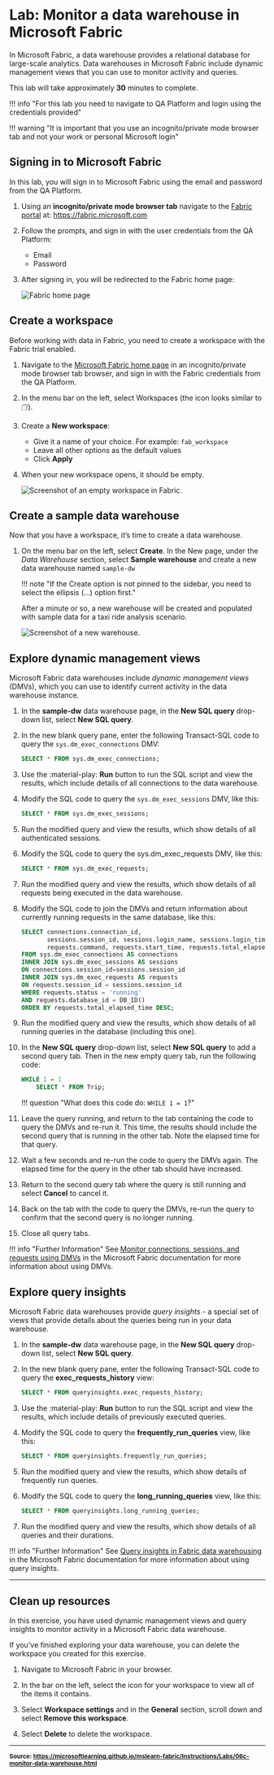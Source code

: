 # Lab: Monitor a data warehouse in Microsoft Fabric

In Microsoft Fabric, a data warehouse provides a relational database for large-scale analytics. Data warehouses in Microsoft Fabric include dynamic management views that you can use to monitor activity and queries.

This lab will take approximately **30** minutes to complete.

!!! info "For this lab you need to navigate to QA Platform and login using the credentials provided"

!!! warning "It is important that you use an incognito/private mode browser tab and not your work or personal Microsoft login"

## Signing in to Microsoft Fabric

In this lab, you will sign in to Microsoft Fabric using the email and password from the QA Platform.

1. Using an **incognito/private mode browser tab** navigate to the [Fabric portal](https://app.fabric.microsoft.com/) at: https://fabric.microsoft.com

2. Follow the prompts, and sign in with the user credentials from the QA Platform:
    - Email
    - Password

3. After signing in, you will be redirected to the Fabric home page:

    ![Fabric home page](../img/qa-fabric-home.png)

## Create a workspace

Before working with data in Fabric, you need to create a workspace with the Fabric trial enabled.

1. Navigate to the [Microsoft Fabric home page](https://app.fabric.microsoft.com/home?experience=fabric) in an incognito/private mode browser tab browser, and sign in with the Fabric credentials from the QA Platform.

2. In the menu bar on the left, select Workspaces (the icon looks similar to 🗇).

3. Create a **New workspace**:

    - Give it a name of your choice. For example: `fab_workspace`
    - Leave all other options as the default values
    - Click **Apply**

4. When your new workspace opens, it should be empty.

    ![Screenshot of an empty workspace in Fabric.](../img/new-workspace.png)

## Create a sample data warehouse

Now that you have a workspace, it’s time to create a data warehouse.

1. On the menu bar on the left, select **Create**. In the New page, under the *Data Warehouse* section, select **Sample warehouse** and create a new data warehouse named `sample-dw`

    !!! note "If the Create option is not pinned to the sidebar, you need to select the ellipsis (…) option first."

    After a minute or so, a new warehouse will be created and populated with sample data for a taxi ride analysis scenario.

    ![Screenshot of a new warehouse.](../img/sample-data-warehouse.png)

## Explore dynamic management views

Microsoft Fabric data warehouses include *dynamic management views* (DMVs), which you can use to identify current activity in the data warehouse instance.

1. In the **sample-dw** data warehouse page, in the **New SQL query** drop-down list, select **New SQL query**.

2. In the new blank query pane, enter the following Transact-SQL code to query the `sys.dm_exec_connections` DMV:

    ```sql
    SELECT * FROM sys.dm_exec_connections;
    ```

3. Use the :material-play: **Run** button to run the SQL script and view the results, which include details of all connections to the data warehouse.

4. Modify the SQL code to query the `sys.dm_exec_sessions` DMV, like this:

    ```sql
    SELECT * FROM sys.dm_exec_sessions;
    ```

5. Run the modified query and view the results, which show details of all authenticated sessions.

6. Modify the SQL code to query the sys.dm_exec_requests DMV, like this:

    ```sql
    SELECT * FROM sys.dm_exec_requests;
    ```

7. Run the modified query and view the results, which show details of all requests being executed in the data warehouse.

8. Modify the SQL code to join the DMVs and return information about currently running requests in the same database, like this:

    ```sql
    SELECT connections.connection_id,
           sessions.session_id, sessions.login_name, sessions.login_time,
           requests.command, requests.start_time, requests.total_elapsed_time
    FROM sys.dm_exec_connections AS connections
    INNER JOIN sys.dm_exec_sessions AS sessions
    ON connections.session_id=sessions.session_id
    INNER JOIN sys.dm_exec_requests AS requests
    ON requests.session_id = sessions.session_id
    WHERE requests.status = 'running'
    AND requests.database_id = DB_ID()
    ORDER BY requests.total_elapsed_time DESC;
    ```

9. Run the modified query and view the results, which show details of all running queries in the database (including this one).

10. In the **New SQL query** drop-down list, select **New SQL query** to add a second query tab. Then in the new empty query tab, run the following code:

    ```sql
    WHILE 1 = 1
        SELECT * FROM Trip;
    ```

    !!! question "What does this code do: `WHILE 1 = 1`?"

11. Leave the query running, and return to the tab containing the code to query the DMVs and re-run it. This time, the results should include the second query that is running in the other tab. Note the elapsed time for that query.

12. Wait a few seconds and re-run the code to query the DMVs again. The elapsed time for the query in the other tab should have increased.

13. Return to the second query tab where the query is still running and select **Cancel** to cancel it.

14. Back on the tab with the code to query the DMVs, re-run the query to confirm that the second query is no longer running.

15. Close all query tabs.

!!! info "Further Information"
    See [Monitor connections, sessions, and requests using DMVs](https://learn.microsoft.com/fabric/data-warehouse/monitor-using-dmv) in the Microsoft Fabric documentation for more information about using DMVs.

## Explore query insights

Microsoft Fabric data warehouses provide *query insights* - a special set of views that provide details about the queries being run in your data warehouse.

1. In the **sample-dw** data warehouse page, in the **New SQL query** drop-down list, select **New SQL query**.

2. In the new blank query pane, enter the following Transact-SQL code to query the **exec_requests_history** view:

    ```sql
    SELECT * FROM queryinsights.exec_requests_history;
    ```

3. Use the :material-play: **Run** button to run the SQL script and view the results, which include details of previously executed queries.

4. Modify the SQL code to query the **frequently_run_queries** view, like this:

    ```sql
    SELECT * FROM queryinsights.frequently_run_queries;
    ```

5. Run the modified query and view the results, which show details of frequently run queries.

6. Modify the SQL code to query the **long_running_queries** view, like this:

    ```sql
    SELECT * FROM queryinsights.long_running_queries;
    ```

7. Run the modified query and view the results, which show details of all queries and their durations.

!!! info "Further Information"
    See [Query insights in Fabric data warehousing](https://learn.microsoft.com/fabric/data-warehouse/query-insights) in the Microsoft Fabric documentation for more information about using query insights.

---

## Clean up resources

In this exercise, you have used dynamic management views and query insights to monitor activity in a Microsoft Fabric data warehouse.

If you've finished exploring your data warehouse, you can delete the workspace you created for this exercise.

1. Navigate to Microsoft Fabric in your browser.

2. In the bar on the left, select the icon for your workspace to view all of the items it contains.

3. Select **Workspace settings** and in the **General** section, scroll down and select **Remove this workspace**.

4. Select **Delete** to delete the workspace.

---
<small><b>Source:
https://microsoftlearning.github.io/mslearn-fabric/Instructions/Labs/06c-monitor-data-warehouse.html
</b></small>
